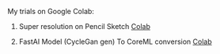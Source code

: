 
My trials on Google Colab:

1) Super resolution on Pencil Sketch [Colab](https://github.com/ozgurshn/Colab-notebooks/blob/master/ISR_Prediction_Tutorial.ipynb)

2) FastAI Model (CycleGan gen) To CoreML conversion [Colab](https://colab.research.google.com/github/ozgurshn/Colab-notebooks/blob/master/FastAIToCoreMLConverter.ipynb)

